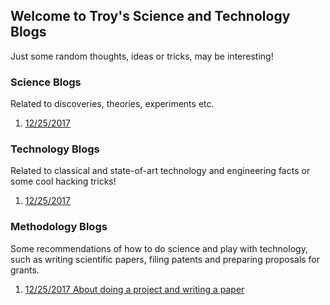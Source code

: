 ## Welcome to Troy's Science and Technology Blogs

Just some random thoughts, ideas or tricks, may be interesting!

### Science Blogs

Related to discoveries, theories, experiments etc.

1. [12/25/2017 ](https://www.google.com/)

### Technology Blogs

Related to classical and state-of-art technology and engineering facts or some cool hacking tricks!

1. [12/25/2017 ](https://www.google.com/)

### Methodology Blogs

Some recommendations of how to do science and play with technology, such as writing scientific papers, filing patents and preparing proposals for grants.

1. [12/25/2017 About doing a project and writing a paper](https://)
